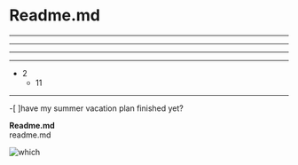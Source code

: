 # Readme.md
* * *
- - -
***
*****
*	2
	*	11  

---
 -[ ]have my summer vacation plan finished yet?  

**Readme.md**  
readme.md

![which](<https://static.zerochan.net/Imai.Lisa.full.2529719.jpg>"imai lisa")
